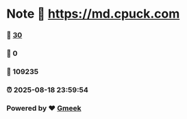 # Note :link: https://md.cpuck.com 
### :page_facing_up: [30](https://md.cpuck.com/tag.html) 
### :speech_balloon: 0 
### :hibiscus: 109235 
### :alarm_clock: 2025-08-18 23:59:54 
### Powered by :heart: [Gmeek](https://github.com/Meekdai/Gmeek)
